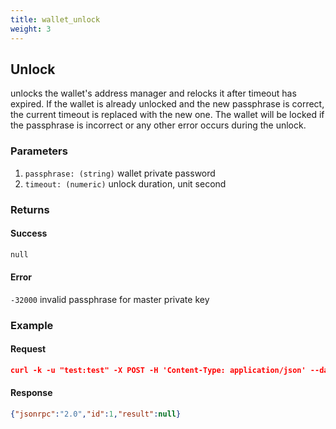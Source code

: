 ```yaml
---
title: wallet_unlock
weight: 3
---
```


## Unlock 
 unlocks the wallet's address manager and relocks it after timeout has
 expired.  If the wallet is already unlocked and the new passphrase is
 correct, the current timeout is replaced with the new one.  The wallet will
 be locked if the passphrase is incorrect or any other error occurs during the
 unlock.

### Parameters
1. `passphrase: (string)` wallet private password
2. `timeout: (numeric)` unlock duration, unit second

### Returns
#### Success
```sh
null
```

#### Error 
 `-32000` invalid passphrase for master private key



### Example
#### Request
```json
curl -k -u "test:test" -X POST -H 'Content-Type: application/json' --data '{"jsonrpc":"1.0","method":"wallet_unlock","params":["password", 999999999],"id":1}' http://127.0.0.1:8130/api

```
#### Response
```json
{"jsonrpc":"2.0","id":1,"result":null}
```

